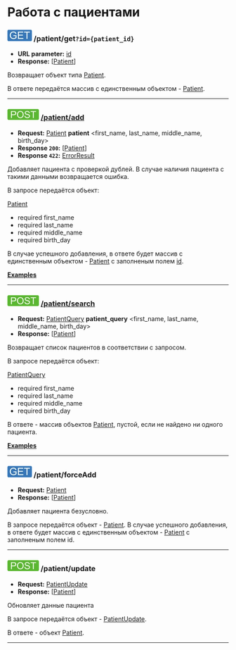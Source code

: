 Работа с пациентами
=======================

<a name="get"/>

### ![GET](../../img/get.png) /patient/get`?id={patient_id}`
* **URL parameter:** [id](../../types.md#Patient)
* **Response:** [[Patient](../../types.md#Patient)]

Возвращает объект типа [Patient](../../types.md#Patient).

В ответе передаётся массив с единственным объектом - [Patient](../../types.md#Patient).

---

### ![POST](../../img/post.png) [/patient/add](add/index.md)
* **Request:** [Patient](../../types.md#Patient) **patient** <first_name, last_name, middle_name, birth_day>
* **Response ```200```:** [[Patient](../../types.md#Patient)]
* **Response ```422```:** [ErrorResult](../../types.md#errorresult)

Добавляет пациента с проверкой дублей. В случае наличия пациента с такими данными возвращается ошибка.

В запросе передаётся объект:

[Patient](../../types.md#Patient)
* required first_name
* required last_name
* required middle_name
* required birth_day

В случае успешного добавления, в ответе будет массив с единственным объектом - 
[Patient](../../types.md#Patient) с заполненым полем [id](../../types.md#Patient).

**[Examples](add/examples/add.md)**

---

### ![POST](../../img/post.png) [/patient/search](search/index.md)
* **Request:** [PatientQuery](../../types.md#PatientQuery) **patient_query** <first_name, last_name, middle_name, birth_day>
* **Response:** [[Patient](../../types.md#Patient)]

Возвращает список пациентов в соответствии с запросом.

В запросе передаётся объект:

[PatientQuery](../../types.md#PatientQuery)
* required first_name
* required last_name
* required middle_name
* required birth_day

В ответе - массив объектов [Patient](../../types.md#Patient), пустой, если не найдено ни одного пациента.

**[Examples](search/examples/search.md)**

---

<a name="forceAdd"/>

### ![GET](../../img/get.png) /patient/forceAdd
* **Request:** [Patient](../../types.md#Patient)
* **Response:** [[Patient](../../types.md#Patient)]

Добавляет пациента безусловно.

В запросе передаётся объект - [Patient](../../types.md#Patient). 
В случае успешного добавления, в ответе будет массив с единственным объектом - [Patient](../../types.md#Patient) с заполненым полем id.

---

<a name="update"/>

### ![POST](../../img/post.png) /patient/update
* **Request:** [PatientUpdate](../../types.md#patientupdate)
* **Response:** [[Patient](../../types.md#Patient)]

Обновляет данные пациента

В запросе передаётся объект - [PatientUpdate](../../types.md#patientupdate). 

В ответе - объект [Patient](../../types.md#Patient).

---
